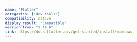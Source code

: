 ```yaml
---
name: "Flutter"
categories: ['dev-tools']
compatibility: native
display_result: "Compatible"
version_from: "3.10.6"
link: https://docs.flutter.dev/get-started/install/windows
---
```


